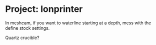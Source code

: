 Project: Ionprinter
===

In meshcam, if you want to waterline starting at a depth, mess with the define stock settings.

Quartz crucible?
